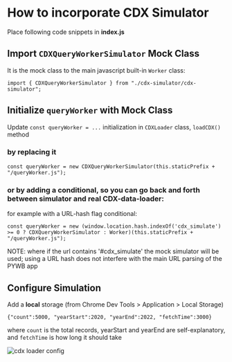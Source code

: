 # How to incorporate CDX Simulator

Place following code snippets in **index.js**

## Import  `CDXQueryWorkerSimulator` Mock Class

It is the mock class to the main javascript built-in `Worker` class:

   ``import { CDXQueryWorkerSimulator } from "./cdx-simulator/cdx-simulator";``

## Initialize `queryWorker` with Mock Class

Update `const queryWorker = ...` initialization in `CDXLoader` class, `loadCDX()` method
   
### by replacing it

```
const queryWorker = new CDXQueryWorkerSimulator(this.staticPrefix + "/queryWorker.js");
```

### or by adding a conditional, so you can go back and forth between simulator and real CDX-data-loader:

for example with a URL-hash flag conditional:

```
const queryWorker = new (window.location.hash.indexOf('cdx_simulate') >= 0 ? CDXQueryWorkerSimulator : Worker)(this.staticPrefix + "/queryWorker.js");
```

NOTE: where if the url contains '#cdx_simulate' the mock simulator will be used; using a URL hash does not interfere with the main URL parsing of the PYWB app

## Configure Simulation 

Add a **local** storage (from Chrome Dev Tools > Application > Local Storage)

```
{"count":5000, "yearStart":2020, "yearEnd":2022, "fetchTime":3000}
```

where `count` is the total records, yearStart and yearEnd are self-explanatory, and `fetchTime` is how long it should take

![cdx loader config](pywb-vueui-cdx-simulator-config.jpg)